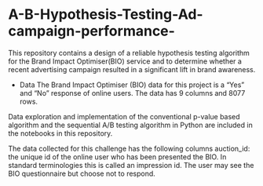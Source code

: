 # A-B-Hypothesis-Testing-Ad-campaign-performance-


This repository contains a design of a reliable hypothesis testing algorithm for the Brand Impact Optimiser(BIO) service and to determine whether a recent advertising campaign resulted in a significant lift in brand awareness.

* Data
 The Brand Impact Optimiser (BIO) data for this project is a “Yes” and “No” response of online users.
 The data has 9 columns and 8077 rows.
 
 Data exploration and implementation of the conventional p-value based algorithm and the sequential A/B testing algorithm in Python are included in the notebooks in this repository. 

The data collected for this challenge has the following columns auction_id: the unique id of the online user who has been presented the BIO. In standard terminologies this is called an impression id. The user may see the BIO questionnaire but choose not to respond.

